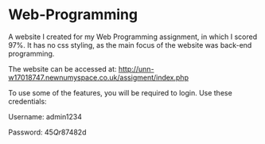 # Web-Programming
A website I created for my Web Programming assignment, in which I scored 97%. It has no css styling, as the main focus of the website was back-end programming.  

The website can be accessed at: http://unn-w17018747.newnumyspace.co.uk/assigment/index.php

To use some of the features, you will be required to login. Use these credentials:

Username: admin1234

Password: 45$Qr87$482d

